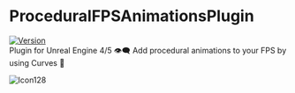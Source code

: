 # ProceduralFPSAnimationsPlugin
[![Version](https://img.shields.io/badge/Version-1.0.2-3FB911?style=flat&logo&logoColor=white&labelColor=4d4d4d)](https://github.com/gerlogu/BulletHellEditor/releases/tag/V1.0.0)</br>
Plugin for Unreal Engine 4/5 👁‍🗨 Add procedural animations to your FPS by using Curves 🔫

![Icon128](https://user-images.githubusercontent.com/55363746/182218685-f27ed427-0a18-41bf-9c7c-06ad7ef19198.png)
